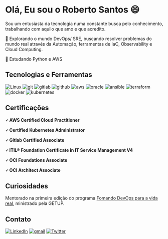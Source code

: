 <!--
**rbsantosbr/rbsantosbr** is a ✨ _special_ ✨ repository because its `README.md` (this file) appears on your GitHub profile.

Here are some ideas to get you started:

- 🔭 I’m currently working on ...
- 🌱 I’m currently learning ...
- 👯 I’m looking to collaborate on ...
- 🤔 I’m looking for help with ...
- 💬 Ask me about ...
- 📫 How to reach me: ...
- 😄 Pronouns: ...
- ⚡ Fun fact: ...
-->


# Olá, Eu sou o Roberto Santos 😄

Sou um entusiasta da tecnologia numa constante busca pelo conhecimento, trabalhando com aquilo que amo e que acredito.

🔭  Explorando o mundo DevOps/ SRE, buscando resolver problemas do mundo real através da Automação, ferramentas de IaC, Observability e Cloud Computing.

🌱  Estudando Python e AWS

## Tecnologias e Ferramentas

![Linux](https://img.shields.io/badge/Linux-%23100000?style=for-the-badge&logo=linux&logoColor=white)
![git](https://img.shields.io/badge/GIT-%23E44C30?style=for-the-badge&logo=git&logoColor=white)
![gitlab](https://img.shields.io/badge/GitLab-%23330F63?style=for-the-badge&logo=gitlab&logoColor=white)
![github](https://img.shields.io/badge/GitHub-100000?style=for-the-badge&logo=github&logoColor=white)
![aws](https://img.shields.io/badge/Amazon_AWS-FF9900?style=for-the-badge&logo=amazonaws&logoColor=white)
![oracle](https://img.shields.io/badge/OCI-F80000?style=for-the-badge&logo=oracle&logoColor=black)
![ansible](https://img.shields.io/badge/ansible-%231A1918.svg?style=for-the-badge&logo=ansible&logoColor=white)
![terraform](https://img.shields.io/badge/Terraform-7B42BC?style=for-the-badge&logo=terraform&logoColor=white)
![docker](https://img.shields.io/badge/Docker-2CA5E0?style=for-the-badge&logo=docker&logoColor=white)
![kubernetes](https://img.shields.io/badge/kubernetes-326ce5.svg?&style=for-the-badge&logo=kubernetes&logoColor=white)


## Certificações

**🗸 AWS Certified Cloud Practitioner**

**🗸 Certified Kubernetes Administrator**

**🗸 Gitlab Certified Associate**

**🗸 ITIL® Foundation Certificate in IT Service Management V4**

**🗸 OCI Foundations Associate**

**🗸 OCI Architect Associate**


## Curiosidades

Mentorado na primeira edição do programa [Fomando DevOps para a vida real](https://formandodevops.getup.io/), ministrado pela GETUP.

## Contato

[![LinkedIn](https://img.shields.io/badge/linkedin-%230077B5.svg?style=for-the-badge&logo=linkedin&logoColor=white)](https://linkedin.com/in/robertobsantos)
[![gmail](https://img.shields.io/badge/Gmail-D14836?style=for-the-badge&logo=gmail&logoColor=white)](https://mailto:rbsantosbr1@gmail.com)
[![Twitter](https://img.shields.io/badge/twitter-%231DA1F2.svg?style=for-the-badge&logo=Twitter&logoColor=white)](https://twitter.com/rbsantosbr)
